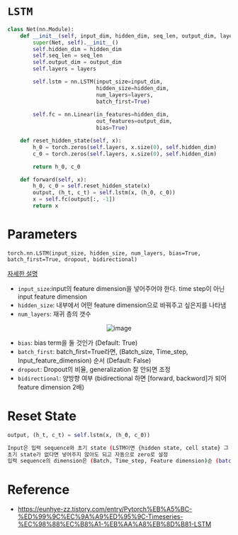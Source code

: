 # `LSTM`
```python
class Net(nn.Module):
    def __init__(self, input_dim, hidden_dim, seq_len, output_dim, layers):
        super(Net, self).__init__()
        self.hidden_dim = hidden_dim
        self.seq_len = seq_len
        self.output_dim = output_dim
        self.layers = layers

        self.lstm = nn.LSTM(input_size=input_dim, 
                            hidden_size=hidden_dim, 
                            num_layers=layers,
                            batch_first=True)
        
        self.fc = nn.Linear(in_features=hidden_dim, 
                            out_features=output_dim, 
                            bias=True)

    def reset_hidden_state(self, x):
        h_0 = torch.zeros(self.layers, x.size(0), self.hidden_dim)
        c_0 = torch.zeros(self.layers, x.size(0), self.hidden_dim)

        return h_0, c_0

    def forward(self, x):
        h_0, c_0 = self.reset_hidden_state(x)
        output, (h_t, c_t) = self.lstm(x, (h_0, c_0))
        x = self.fc(output[:, -1])
        return x
```
# Parameters   
`torch.nn.LSTM(input_size, hidden_size, num_layers, bias=True, batch_first=True, dropout, bidirectional)`   

[자세한 설명](https://wegonnamakeit.tistory.com/52)   

* `input_size`:input의 feature dimension을 넣어주어야 한다. time step이 아닌 input feature dimension
* `hidden_size`: 내부에서 어떤 feature dimension으로 바꿔주고 싶은지를 나타냄
* `num_layers`: 재귀 층의 갯수

<div align='center'>

![image](https://user-images.githubusercontent.com/86957779/221811500-0bf453dc-925f-4d36-969c-50847de33091.png)

</div>

* `bias`: bias term을 둘 것인가 (Default: True)
* `batch_first`: batch_first=True라면, (Batch_size, Time_step, Input_feature_dimension) 순서 (Default: False)
* `dropout`: Dropout의 비율, generalization 잘 안되면 조정
* `bidirectional`: 양방향 여부 (bidirectional 하면 [forward, backword]가 되어 feature dimension 2배)

# Reset State
```python
output, (h_t, c_t) = self.lstm(x, (h_0, c_0))
```
```bash
Input은 입력 sequence와 초기 state (LSTM이면 {hidden state, cell state} 그 외는 {hidden state})로 구성
초기 state가 없다면 넣어주지 않아도 되고 자동으로 zero로 설정 
입력 sequence의 dimension은 (Batch, Time_step, Feature dimension)순 (batch_first=True 기준)
```

# Reference
* https://eunhye-zz.tistory.com/entry/Pytorch%EB%A5%BC-%ED%99%9C%EC%9A%A9%ED%95%9C-Timeseries-%EC%98%88%EC%B8%A1-%EB%AA%A8%EB%8D%B81-LSTM
